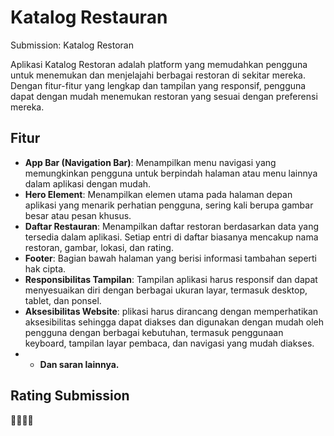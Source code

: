 # Katalog Restauran
Submission: Katalog Restoran

Aplikasi Katalog Restoran adalah platform yang memudahkan pengguna untuk menemukan dan menjelajahi berbagai restoran di sekitar mereka. Dengan fitur-fitur yang lengkap dan tampilan yang responsif, pengguna dapat dengan mudah menemukan restoran yang sesuai dengan preferensi mereka.

## Fitur

- **App Bar (Navigation Bar)**: Menampilkan menu navigasi yang memungkinkan pengguna untuk berpindah halaman atau menu lainnya dalam aplikasi dengan mudah.
- **Hero Element**: Menampilkan elemen utama pada halaman depan aplikasi yang menarik perhatian pengguna, sering kali berupa gambar besar atau pesan khusus.
- **Daftar Restauran**: Menampilkan daftar restoran berdasarkan data yang tersedia dalam aplikasi. Setiap entri di daftar biasanya mencakup nama restoran, gambar, lokasi, dan rating.
- **Footer**: Bagian bawah halaman yang berisi informasi tambahan seperti hak cipta.
- **Responsibilitas Tampilan**: Tampilan aplikasi harus responsif dan dapat menyesuaikan diri dengan berbagai ukuran layar, termasuk desktop, tablet, dan ponsel.
- **Aksesibilitas Website**: plikasi harus dirancang dengan memperhatikan aksesibilitas sehingga dapat diakses dan digunakan dengan mudah oleh pengguna dengan berbagai kebutuhan, termasuk penggunaan keyboard, tampilan layar pembaca, dan navigasi yang mudah diakses.
- - **Dan saran lainnya.**

## Rating Submission
🌟🌟🌟🌟
